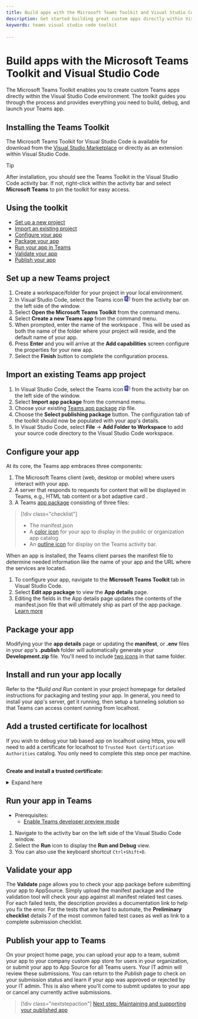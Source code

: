 ```yaml
---
title: Build apps with the Microsoft Teams Toolkit and Visual Studio Code
description: Get started building great custom apps directly within Visual Studio Code with the Microsoft Teams Toolkit
keywords: teams visual studio code toolkit

---
```

# Build apps with the Microsoft Teams Toolkit and Visual Studio Code

The Microsoft Teams Toolkit enables you to create custom Teams apps directly within the Visual Studio Code environment. The toolkit guides you through the process and provides everything you need to build, debug, and launch your Teams app.

## Installing the Teams Toolkit

The Microsoft Teams Toolkit for Visual Studio Code is available for download from the [Visual Studio Marketplace](https://aka.ms/teams-toolkit) or directly as an extension within Visual Studio Code.

> [!TIP]
> After installation, you should see the Teams Toolkit in the Visual Studio Code activity bar. If not, right-click within the activity bar and select **Microsoft Teams** to pin the toolkit for easy access.

## Using the toolkit

- [Set up a new project](#set-up-a-new-teams-project)
- [Import an existing project](#import-an-existing-teams-app-project)
- [Configure your app](#configure-your-app)
- [Package your app](#package-your-app)
- [Run your app in Teams](#run-your-app-in-teams)
- [Validate your app](#validate-your-app)
- [Publish your app](#publish-your-app-to-teams)

## Set up a new Teams project

1. Create a workspace/folder for your project in your local environment.
1. In Visual Studio Code, select the Teams icon ![Teams icon](../assets/icons/favicon-16x16.png) from the activity bar on the left side of the window.
1. Select **Open the Microsoft Teams Toolkit** from the command menu.
1. Select **Create a new Teams app** from the command menu.
1. When prompted, enter the name of the workspace . This will be used as both the name of the folder where your project will reside, and the default name of your app.
1. Press **Enter** and you will arrive at the **Add capabilities** screen configure the properties for your new app.
1. Select the **Finish** button to complete the configuration process.

## Import an existing Teams app project

1. In Visual Studio Code, select the Teams icon ![Teams icon](../assets/icons/favicon-16x16.png) from the activity bar on the left side of the window.
1. Select **Import app package** from the command menu.
1. Choose your existing [Teams app package](../concepts/build-and-test/apps-package.md) zip file.
1. Choose the **Select publishing package** button. The configuration tab of the toolkit should now be populated with your app's details.
1. In Visual Studio Code, select **File** -> **Add Folder to Workspace** to add your source code directory to the Visual Studio Code workspace.

## Configure your app

At its core, the Teams app embraces three components:

  1. The Microsoft Teams client (web, desktop or mobile) where users interact with your app.
  1. A server that responds to requests for content that will be displayed in Teams, e.g., HTML tab content or a bot adaptive card .
  1. A Teams [app package](/concepts/build-and-test/apps-package.md) consisting of three files:

  > [!div class="checklist"]
  >
  > - The manifest.json 
  > - A [color icon](../resources/schema/manifest-schema.md#icons) for your app to display in the public or organization app catalog
 > - An [outline icon](../resources/schema/manifest-schema.md#icons) for display on the Teams activity bar.

When an app is installed, the Teams client parses the manifest file to determine needed information like the name of your app and the URL where the services are located.

1. To configure your app, navigate to the **Microsoft Teams Toolkit** tab in Visual Studio Code.
1. Select **Edit app package** to view the **App details** page.
1. Editing the fields in the App details page updates the contents of the manifest.json file that will ultimately ship as part of the app package. [Learn more](https://aka.ms/teams-toolkit-manifest)

## Package your app

Modifying your the **app details** page or updating the **manifest**, or **.env** files in your app's  **.publish** folder will automatically generate your **Development.zip** file. You'll need to include [two icons](../concepts/build-and-test/apps-package.md#app-icons) in that same folder.

## Install and run your app locally

Refer to the **Build and Run* content in your project homepage for detailed instructions for packaging and testing your app. In general, you need to install your app's server, get it running, then setup a tunneling solution so that Teams can access content running from localhost.

## Add a trusted certificate for localhost

If you wish to debug your tab based app on localhost using https, you will need to add a certificate for localhost to `Trusted Root Certification Authorities` catalog. You only need to complete this step once per machine.</br></br>

**Create and install a trusted certificate:**
<details>
  <summary>Expand here</summary>

* Build and run your app
  * Follow the instuctions in the **Build and Run** section of your project Readme so that it's being served from https://localhost:3000/tab. Generally, this will involve executing `npm install` then `npm start`
  * Navigate to https://localhost:3000/tab from Google Chrome or Edge Chromium.

* Acquire the SSL certificate:
  * Open the Chrome Developer Tools window (`ctrl + shift + i` / `cmd + option + i`).
  * Click on the `Security` tab
  * Click on `View certificate` and you’ll have the option to download the certificate — either by dragging it to your desktop in OS X, or by clicking on the `Details` tab in Windows and clicking `Copy to File…`
  * Name the file <*anything*>.cer and save it to a folder that doesn't require admin consent to perform a write action.
  
* Install the certificate on **Windows**
  * Choose the `DER encoded binary X.509 (.CER)` option (the first one) and save it.
  * Double click on the certificate and install it.
  * Choose `Local Machine`
  * Select `Place all certificates in the following store`
  * Choose `Trusted Root Certification Authorities`
  * Confirm your installation
  
* Install the certificate **Mac OS X**
  * On OS X, open the Keychain Access utility and select `System` from the menu on the left. Click the lock icon to enable changes.
  * Click the plus button near the bottom to add a new certificate, and select the `localhost.cer` file you dragged to the desktop. Click `Always Trust` in the dialog that appears.
  * After adding the certificate to the system keychain, double-click the certificate and expand the `Trust` section of the certificate details. Select `Always Trust` for every option.

> [!IMPORTANT]
> If you receive a security certificate warning, navigate to https://localhost:3000/tab. If the site is still not trusted, reboot your machine and localhost should be accepted as trusted.
</details>

## Run your app in Teams
- Prerequisites:
  - [Enable Teams developer preview mode](https://aka.ms/teams-toolkit-enable-devpreview)

1. Navigate to the activity bar on the left side of the Visual Studio Code window.
1. Select the **Run** icon to display the **Run and Debug** view.
1. You can also use the keyboard shortcut `Ctrl+Shift+D`.

## Validate your app

The **Validate** page allows you to check your app package before submitting your app to AppSource. Simply upload the manifest package and the validation tool will check your app against all manifest related test cases. For each failed tests, the description provides a documentation link to help you fix the error. For the tests that are hard to automate, the **Preliminary checklist** details 7 of the most common failed test cases as well as link to a complete submission checklist.

## Publish your app to Teams

On your project home page, you can upload your app to a team, submit your app to your company custom app store for users in your organization, or submit your app to App Source for all Teams users. Your IT admin will review these submissions. You can return to the *Publish* page to check on your submission status and learn if your app was approved or rejected by your IT admin. This is also where you'll come to submit updates to your app or cancel any currently active submissions.

> [!div class="nextstepaction"]
> [Next step: Maintaining and supporting your published app](../concepts/deploy-and-publish/appsource/post-publish/overview.md)
